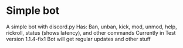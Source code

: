 # Simple bot
A simple bot with discord.py
Has: Ban, unban, kick, mod, unmod, help, rickroll, status (shows latency), and other commands
Currently in Test version 1.1.4-fix1
Bot will get regular updates and other stuff
